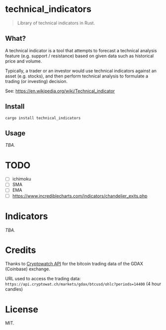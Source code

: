 technical_indicators
====================

> Library of technical indicators in Rust.

## What?

A technical indicator is a tool that attempts to forecast a technical analysis feature (e.g. support / resistance) based on given data such as historical price and volume.

Typically, a trader or an investor would use technical indicators against an asset (e.g. stocks), and then perform technical analysis to formulate a trading (or investing) decision.

See: https://en.wikipedia.org/wiki/Technical_indicator

## Install

```
cargo install technical_indicators
```

## Usage

*TBA.*

TODO
====

- [ ] ichimoku
- [ ] SMA
- [ ] EMA
- [ ] https://www.incrediblecharts.com/indicators/chandelier_exits.php

Indicators
==========

*TBA.*


Credits
=======

Thanks to [Cryptowatch API](https://cryptowat.ch/docs/api#ohlc) for the bitcoin trading data of the GDAX (Coinbase) exchange.

URL used to access the trading data: `https://api.cryptowat.ch/markets/gdax/btcusd/ohlc?periods=14400` (4 hour candles)

License
=======

MIT.
